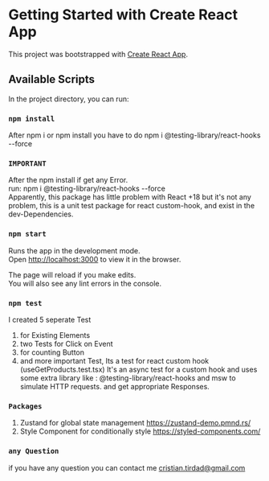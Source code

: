 # Getting Started with Create React App

This project was bootstrapped with [Create React App](https://github.com/facebook/create-react-app).

## Available Scripts

In the project directory, you can run:

### `npm install`

After npm i or npm install
you have to do
npm i @testing-library/react-hooks --force

### `IMPORTANT`

After the npm install if get any Error.\
run: npm i @testing-library/react-hooks --force \
Apparently, this package has little problem with React +18
but it's not any problem, this is a unit test package for react
custom-hook, and exist in the dev-Dependencies.

### `npm start`

Runs the app in the development mode.\
Open [http://localhost:3000](http://localhost:3000) to view it in the browser.

The page will reload if you make edits.\
You will also see any lint errors in the console.

### `npm test`

I created 5 seperate Test

1. for Existing Elements
2. two Tests for Click on Event
3. for counting Button
4. and more important Test,
   Its a test for react custom hook (useGetProducts.test.tsx)
   It's an async test for a custom hook and uses some extra library like :
   @testing-library/react-hooks and msw
   to simulate HTTP requests. and get appropriate Responses.

### `Packages`

1. Zustand for global state management
   https://zustand-demo.pmnd.rs/
2. Style Component for conditionally style
   https://styled-components.com/

### `any Question`

if you have any question you can contact me
cristian.tirdad@gmail.com
